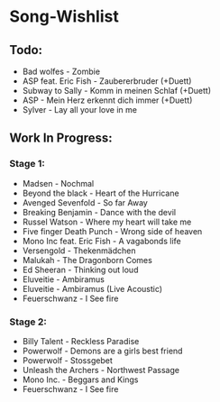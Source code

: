 # Song-Wishlist

## Todo:
- Bad wolfes - Zombie
- ASP feat. Eric Fish - Zaubererbruder (+Duett)
- Subway to Sally - Komm in meinen Schlaf (+Duett)
- ASP - Mein Herz erkennt dich immer (+Duett)
- Sylver - Lay all your love in me

## Work In Progress:
### Stage 1:
- Madsen - Nochmal
- Beyond the black - Heart of the Hurricane
- Avenged Sevenfold - So far Away
- Breaking Benjamin - Dance with the devil
- Russel Watson - Where my heart will take me
- Five finger Death Punch - Wrong side of heaven
- Mono Inc feat. Eric Fish - A vagabonds life
- Versengold - Thekenmädchen
- Malukah - The Dragonborn Comes
- Ed Sheeran - Thinking out loud
- Eluveitie - Ambiramus
- Eluveitie - Ambiramus (Live Acoustic)
- Feuerschwanz - I See fire

### Stage 2:
- Billy Talent - Reckless Paradise
- Powerwolf - Demons are a girls best friend
- Powerwolf - Stossgebet
- Unleash the Archers - Northwest Passage
- Mono Inc. - Beggars and Kings
- Feuerschwanz - I See fire

